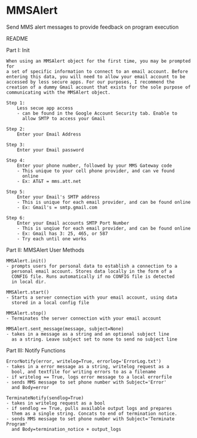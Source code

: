 # MMSAlert
Send MMS alert messages to provide feedback on program execution

README

Part I: Init

	When using an MMSAlert object for the first time, you may be prompted for 
	a set of specific information to connect to an email account. Before
	entering this data, you will need to allow your email account to be 
	accessed by less secure apps. For our purposes, I recommend the 
	creation of a dummy Gmail account that exists for the sole purpose of
	communicating with the MMSAlert object.

	Step 1:
		Less secue app access
		- can be found in the Google Account Security tab. Enable to
		  allow SMTP to access your Gmail

	Step 2:
		Enter your Email Address

	Step 3:
		Enter your Email password

	Step 4:
		Enter your phone number, followed by your MMS Gateway code
		- This unique to your cell phone provider, and can ve found 
		  online
		- Ex: AT&T = mms.att.net

	Step 5:
		Enter your Email's SMTP address
		- This is unique for each email provider, and can be found online
		- Ex: Gmail's = smtp.gmail.com

	Step 6:
		Enter your Email accounts SMTP Port Number
		- This is unqiue for each email provider, and can be found online
		- Ex: Gmail has 3: 25, 465, or 587
		- Try each until one works

Part II: MMSAlert User Methods

	MMSAlert.init()
	- prompts users for personal data to establish a connection to a 
	  personal email account. Stores data locally in the form of a
	  CONFIG file. Runs automatically if no CONFIG file is detected
	  in local dir.

	MMSAlert.start()
	- Starts a server connection with your email account, using data
	  stored in a local config file

	MMSAlert.stop()
	- Terminates the server connection with your email account

	MMSAlert.sent_message(message, subject=None)
	- takes in a message as a string and an optional subject line 
	  as a string. Leave subject set to none to send no subject line

Part III: Notify Functions

	ErrorNotify(error, writelog=True, errorlog='ErrorLog.txt')
	- takes in a error message as a string, writelog request as a
	  bool, and textfile for writing errors to as a filename 
	- if writelog == True, logs error message to a local errorfile 
	- sends MMS message to set phone number with Subject='Error'
	  and Body=error 

	TerminateNotify(sendlog=True)
	- takes in writelog request as a bool
	- if sendlog == True, pulls available output logs and prepares
	  them as a single string. Concats to end of termination notice.
	- sends MMS message to set phone number with Subject='Terminate Program'
	  and Body=termination_notice + output_logs
	
